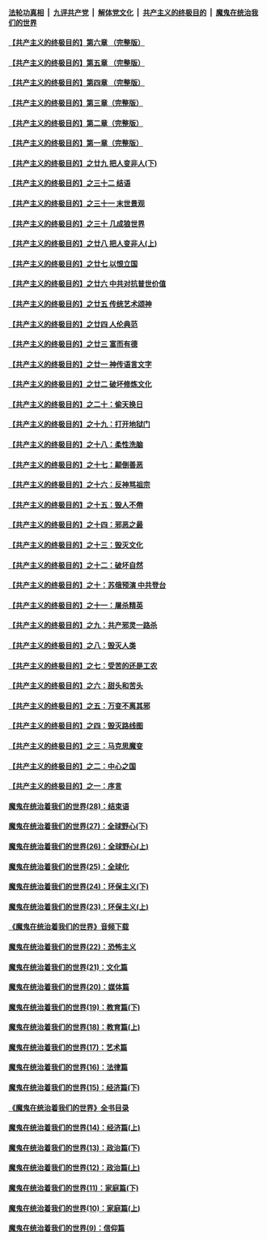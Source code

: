 ####  [法轮功真相](../../../../basic/blob/master/README.md?t=12181040) &nbsp;|&nbsp; [九评共产党](../../../../9ping.md/blob/master/README.md?t=12181040) &nbsp;|&nbsp; [解体党文化](../../../../jtdwh.md/blob/master/README.md?t=12181040)  &nbsp;|&nbsp; [共产主义的终极目的](../../../../gczydzjmd.md/blob/master/README.md?t=12181040) &nbsp;|&nbsp; [魔鬼在统治我们的世界](../../../../mgztzwmdsj.md/blob/master/README.md?t=12181040) 

#### [【共产主义的终极目的】第六章 （完整版）](../pages/nsc422/n11428913.md?t=12181040) 

#### [【共产主义的终极目的】第五章 （完整版）](../pages/nsc422/n11428912.md?t=12181040) 

#### [【共产主义的终极目的】第四章 （完整版）](../pages/nsc422/n11428907.md?t=12181040) 

#### [【共产主义的终极目的】第三章（完整版）](../pages/nsc422/n11428848.md?t=12181040) 

#### [【共产主义的终极目的】第二章（完整版）](../pages/nsc422/n11428831.md?t=12181040) 

#### [【共产主义的终极目的】第一章（完整版）](../pages/nsc422/n11417651.md?t=12181040) 

#### [【共产主义的终极目的】之廿九 把人变非人(下)](../pages/nsc422/n11344140.md?t=12181040) 

#### [【共产主义的终极目的】之三十二 结语](../pages/nsc422/n11360535.md?t=12181040) 

#### [【共产主义的终极目的】之三十一 末世景观](../pages/nsc422/n11351129.md?t=12181040) 

#### [【共产主义的终极目的】之三十 几成狼世界](../pages/nsc422/n11348280.md?t=12181040) 

#### [【共产主义的终极目的】之廿八 把人变非人(上)](../pages/nsc422/n11340492.md?t=12181040) 

#### [【共产主义的终极目的】之廿七 以恨立国](../pages/nsc422/n11336944.md?t=12181040) 

#### [【共产主义的终极目的】之廿六 中共对抗普世价值](../pages/nsc422/n11324785.md?t=12181040) 

#### [【共产主义的终极目的】之廿五 传统艺术颂神](../pages/nsc422/n11296396.md?t=12181040) 

#### [【共产主义的终极目的】之廿四 人伦典范](../pages/nsc422/n11296397.md?t=12181040) 

#### [【共产主义的终极目的】之廿三 富而有德](../pages/nsc422/n11283598.md?t=12181040) 

#### [【共产主义的终极目的】之廿一 神传语言文字](../pages/nsc422/n11263265.md?t=12181040) 

#### [【共产主义的终极目的】之廿二 破坏修炼文化](../pages/nsc422/n11245728.md?t=12181040) 

#### [【共产主义的终极目的】之二十：偷天换日](../pages/nsc422/n11238846.md?t=12181040) 

#### [【共产主义的终极目的】之十九：打开地狱门](../pages/nsc422/n11206376.md?t=12181040) 

#### [【共产主义的终极目的】之十八：柔性洗脑](../pages/nsc422/n11199994.md?t=12181040) 

#### [【共产主义的终极目的】之十七：颠倒善恶](../pages/nsc422/n11179782.md?t=12181040) 

#### [【共产主义的终极目的】之十六：反神骂祖宗](../pages/nsc422/n11166798.md?t=12181040) 

#### [【共产主义的终极目的】之十五：毁人不倦](../pages/nsc422/n11166792.md?t=12181040) 

#### [【共产主义的终极目的】之十四：邪恶之最](../pages/nsc422/n11150249.md?t=12181040) 

#### [【共产主义的终极目的】之十三：毁灭文化](../pages/nsc422/n11135227.md?t=12181040) 

#### [【共产主义的终极目的】之十二：破坏自然](../pages/nsc422/n11135214.md?t=12181040) 

#### [【共产主义的终极目的】之十：苏俄预演 中共登台](../pages/nsc422/n11118424.md?t=12181040) 

#### [【共产主义的终极目的】之十一：屠杀精英](../pages/nsc422/n11118442.md?t=12181040) 

#### [【共产主义的终极目的】之九：共产邪灵一路杀](../pages/nsc422/n11114139.md?t=12181040) 

#### [【共产主义的终极目的】之八：毁灭人类](../pages/nsc422/n11108503.md?t=12181040) 

#### [【共产主义的终极目的】之七：受苦的还是工农](../pages/nsc422/n11101809.md?t=12181040) 

#### [【共产主义的终极目的】之六：甜头和苦头](../pages/nsc422/n11096971.md?t=12181040) 

#### [【共产主义的终极目的】之五：万变不离其邪](../pages/nsc422/n11091285.md?t=12181040) 

#### [【共产主义的终极目的】之四：毁灭路线图](../pages/nsc422/n11086284.md?t=12181040) 

#### [【共产主义的终极目的】之三：马克思魔变](../pages/nsc422/n11061941.md?t=12181040) 

#### [【共产主义的终极目的】之二：中心之国](../pages/nsc422/n11047728.md?t=12181040) 

#### [【共产主义的终极目的】之一：序言](../pages/nsc422/n11086077.md?t=12181040) 

#### [魔鬼在统治着我们的世界(28)：结束语](../pages/nsc422/n10936246.md?t=12181040) 

#### [魔鬼在统治着我们的世界(27)：全球野心(下)](../pages/nsc422/n10928319.md?t=12181040) 

#### [魔鬼在统治着我们的世界(26)：全球野心(上)](../pages/nsc422/n10900318.md?t=12181040) 

#### [魔鬼在统治着我们的世界(25)：全球化](../pages/nsc422/n10788205.md?t=12181040) 

#### [魔鬼在统治着我们的世界(24)：环保主义(下)](../pages/nsc422/n10695307.md?t=12181040) 

#### [魔鬼在统治着我们的世界(23)：环保主义(上)](../pages/nsc422/n10688613.md?t=12181040) 

#### [《魔鬼在统治着我们的世界》音频下载](../pages/nsc422/n10635553.md?t=12181040) 

#### [魔鬼在统治着我们的世界(22)：恐怖主义](../pages/nsc422/n10614727.md?t=12181040) 

#### [魔鬼在统治着我们的世界(21)：文化篇](../pages/nsc422/n10597706.md?t=12181040) 

#### [魔鬼在统治着我们的世界(20)：媒体篇](../pages/nsc422/n10586579.md?t=12181040) 

#### [魔鬼在统治着我们的世界(19)：教育篇(下)](../pages/nsc422/n10564808.md?t=12181040) 

#### [魔鬼在统治着我们的世界(18)：教育篇(上)](../pages/nsc422/n10526970.md?t=12181040) 

#### [魔鬼在统治着我们的世界(17)：艺术篇](../pages/nsc422/n10499093.md?t=12181040) 

#### [魔鬼在统治着我们的世界(16)：法律篇](../pages/nsc422/n10485969.md?t=12181040) 

#### [魔鬼在统治着我们的世界(15)：经济篇(下)](../pages/nsc422/n10469975.md?t=12181040) 

#### [《魔鬼在统治着我们的世界》全书目录](../pages/nsc422/n10464261.md?t=12181040) 

#### [魔鬼在统治着我们的世界(14)：经济篇(上)](../pages/nsc422/n10457370.md?t=12181040) 

#### [魔鬼在统治着我们的世界(13)：政治篇(下)](../pages/nsc422/n10448270.md?t=12181040) 

#### [魔鬼在统治着我们的世界(12)：政治篇(上)](../pages/nsc422/n10444576.md?t=12181040) 

#### [魔鬼在统治着我们的世界(11)：家庭篇(下)](../pages/nsc422/n10440961.md?t=12181040) 

#### [魔鬼在统治着我们的世界(10)：家庭篇(上)](../pages/nsc422/n10435448.md?t=12181040) 

#### [魔鬼在统治着我们的世界(9)：信仰篇](../pages/nsc422/n10432159.md?t=12181040) 

